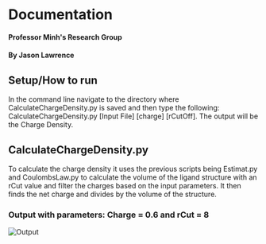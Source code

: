 # Documentation
#### Professor Minh's Research Group
#### By Jason Lawrence

## Setup/How to run
In the command line navigate to the directory where CalculateChargeDensity.py is saved and then type the following: CalculateChargeDensity.py [Input File] [charge] [rCutOff]. The output will be the Charge Density.

## CalculateChargeDensity.py
To calculate the charge density it uses the previous scripts being Estimat.py and CoulombsLaw.py to calculate the volume of the ligand structure with an rCut value and filter the charges based on the input parameters. It then finds the net charge and divides by the volume of the structure.

### Output with parameters: Charge = 0.6 and rCut = 8 
![Output](C:\Users\Jason\Desktop\Projects\Research\ChargeDensity\Documentation\output1.png)